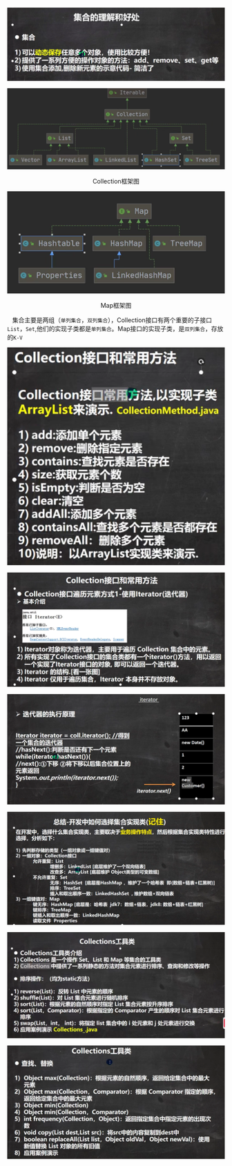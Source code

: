 ![](image/2021-10-15-11-10-11.png)  


![](image/2021-10-15-11-20-33.png)  
<center>Collection框架图</center>  

![](image/2021-10-15-11-20-53.png)  
<center>Map框架图</center>  

 &nbsp;&nbsp;&nbsp;集合主要是两组（`单列集合`，`双列集合`），Collection接口有两个重要的子接口`List`，`Set`,他们的实现子类都是`单列集合`。Map接口的实现子类，是`双列集合`，存放的`K-V`  


 ![](image/2021-10-15-11-34-16.png)  

 ![](image/2021-10-15-11-36-13.png)  

 ![](image/2021-10-15-11-38-14.png)  

 ![](image/2021-10-28-16-19-19.png)  

 ![](image/2021-10-30-10-25-43.png)  

 ![](image/2021-10-30-10-35-26.png)
